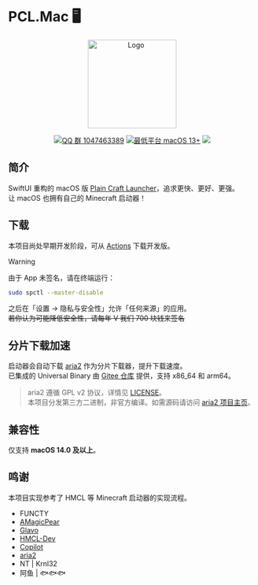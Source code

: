 # PCL.Mac 🖥️

<div align="center">
  <img alt="Logo" src="/.github/assets/icon.png" width="180">

  [![QQ 群 1047463389](https://img.shields.io/badge/QQ群-1047463389-blue)](https://jq.qq.com/?_wv=1027&k=5X6X9X8X)
  [![最低平台 macOS 13+](https://img.shields.io/badge/macOS-13.0+-blue)](https://developer.apple.com/macos/)
  [![](https://hits.zkitefly.eu.org/?tag=https://github.com/PCL-Community/PCL.Mac)](https://hits.zkitefly.eu.org/?tag=https://github.com/PCL-Community/PCL.Mac&web=true)
</div>

## 简介

SwiftUI 重构的 macOS 版 [Plain Craft Launcher](https://github.com/Hex-Dragon/PCL2)，追求更快、更好、更强。  
让 macOS 也拥有自己的 Minecraft 启动器！

## 下载

本项目尚处早期开发阶段，可从 [Actions](https://github.com/PCL-Community/PCL.Mac/actions) 下载开发版。

> [!WARNING]
> 由于 App 未签名，请在终端运行：
> ```bash
> sudo spctl --master-disable
> ```
> 之后在「设置 → 隐私与安全性」允许「任何来源」的应用。  
> ~~若你认为可能降低安全性，请每年 V 我们 700 块钱来签名~~

## 分片下载加速

启动器会自动下载 [aria2](https://github.com/aria2/aria2) 作为分片下载器，提升下载速度。  
已集成的 Universal Binary 由 [Gitee 仓库](https://gitee.com/yizhimcqiu/aria2-macos-universal) 提供，支持 x86_64 和 arm64。

> aria2 遵循 GPL v2 协议，详情见 [LICENSE](https://gitee.com/yizhimcqiu/aria2-macos-universal/blob/master/COPYING)。  
> 本项目分发第三方二进制，非官方编译。如需源码请访问 [aria2 项目主页](https://github.com/aria2/aria2)。

## 兼容性

仅支持 **macOS 14.0 及以上**。

## 鸣谢

本项目实现参考了 HMCL 等 Minecraft 启动器的实现流程。

- FUNCTY
- [AMagicPear](https://github.com/AMagicPear)
- [Glavo](https://github.com/Glavo)
- [HMCL-Dev](https://github.com/HMCL-Dev)
- [Copilot](https://github.com/copilot)
- [aria2](https://github.com/aria2/aria2)
- NT | Krnl32
- 阿鱼 | 🐟🐟🐟
